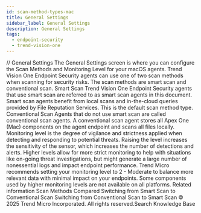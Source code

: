 ```yaml
---
id: scan-method-types-mac
title: General Settings
sidebar_label: General Settings
description: General Settings
tags:
  - endpoint-security
  - trend-vision-one
---
```


/*<![CDATA[*/ $('#title').html($('meta[name=map-description]').attr('content')); /*]]>*/ General Settings The General Settings screen is where you can configure the Scan Methods and Monitoring Level for your macOS agents. Trend Vision One Endpoint Security agents can use one of two scan methods when scanning for security risks. The scan methods are smart scan and conventional scan. Smart Scan Trend Vision One Endpoint Security agents that use smart scan are referred to as smart scan agents in this document. Smart scan agents benefit from local scans and in-the-cloud queries provided by File Reputation Services. This is the default scan method type. Conventional Scan Agents that do not use smart scan are called conventional scan agents. A conventional scan agent stores all Apex One (Mac) components on the agent endpoint and scans all files locally. Monitoring level is the degree of vigilance and strictness applied when detecting and responding to potential threats. Raising the level increases the sensitivity of the sensor, which increases the number of detections and alerts. Higher levels allow for more strict monitoring to help with situations like on-going threat investigations, but might generate a large number of nonessential logs and impact endpoint performance. Trend Micro recommends setting your monitoring level to 2 - Moderate to balance more relevant data with minimal impact on your endpoints. Some components used by higher monitoring levels are not available on all platforms. Related information Scan Methods Compared Switching from Smart Scan to Conventional Scan Switching from Conventional Scan to Smart Scan © 2025 Trend Micro Incorporated. All rights reserved.Search Knowledge Base